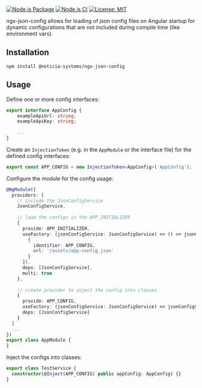 [![Node.js Package](https://github.com/Noticia-Systems/ngx-json-config/actions/workflows/npm-publish.yml/badge.svg)](https://github.com/Noticia-Systems/ngx-json-config/actions/workflows/npm-publish.yml) [![Node.js CI](https://github.com/Noticia-Systems/ngx-json-config/actions/workflows/node.js.yml/badge.svg?branch=master)](https://github.com/Noticia-Systems/ngx-json-config/actions/workflows/node.js.yml) [![License: MIT](https://img.shields.io/badge/License-MIT-green.svg)](https://opensource.org/licenses/MIT)

ngx-json-config allows for loading of json config files on Angular startup for dynamic configurations that are not included during compile time (like environment vars).

## Installation

``npm install @noticia-systems/ngx-json-config``

## Usage

Define one or more config interfaces:

```typescript
export interface AppConfig {
    exampleApiUrl: string;
    exampleApiKey: string;
    
    ...
}
```

Create an ``InjectionToken`` (e.g. in the ``AppModule`` or the interface file) for the defined config interfaces:

```typescript
export const APP_CONFIG = new InjectionToken<AppConfig>('AppConfig');
```

Configure the module for the config usage:

```typescript
@NgModule({
  providers: [
    // include the JsonConfigService 
    JsonConfigService,
    
    // load the configs in the APP_INITIALIZER
    {
      provide: APP_INITIALIZER,
      useFactory: (jsonConfigService: JsonConfigService) => () => jsonConfigService.load$([
        {
          identifier: APP_CONFIG,
          url: '/assets/app-config.json'
        }
      ]),
      deps: [JsonConfigService],
      multi: true
    },
    
    // create provider to inject the config into classes.
    {
      provide: APP_CONFIG,
      useFactory: (jsonConfigService: JsonConfigService) => jsonConfigService.get(APP_CONFIG),
      deps: [JsonConfigService]
    }
  ]
  ...
})
export class AppModule {
}
```

Inject the configs into classes:

```typescript
export class TestService {
  constructor(@Inject(APP_CONFIG) public appConfig: AppConfig) {}
}
```
